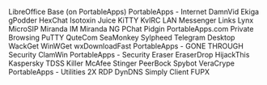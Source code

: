 LibreOffice Base (on PortableApps)
PortableApps - Internet
  DamnVid
  Ekiga
  gPodder
  HexChat
  Isotoxin
  Juice
  KiTTY
  KvIRC
  LAN Messenger
  Links
  Lynx
  MicroSIP
  Miranda IM
  Miranda NG
  PChat
  Pidgin
  PortableApps.com Private Browsing
  PuTTY
  QuteCom
  SeaMonkey
  Sylpheed
  Telegram Desktop
  WackGet
  WinWGet
  wxDownloadFast
PortableApps - GONE THROUGH
  Security
    ClamWin
PortableApps - Security
  Eraser
  EraserDrop
  HijackThis
  Kaspersky TDSS Killer
  McAfee Stinger
  PeerBock
  Spybot
  VeraCrype
PortableApps - Utilities
  2X RDP
  DynDNS Simply Client
  FUPX
